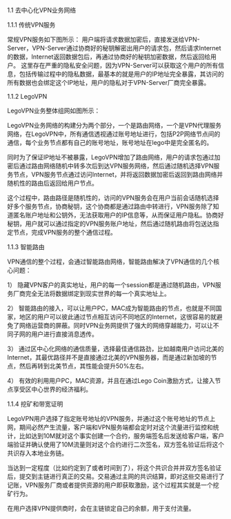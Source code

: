 1.1 去中心化VPN业务网络

1.1.1 传统VPN服务

常规VPN服务如下图所示：
用户端将请求数据加密后，直接发送给VPN-Server，VPN-Server通过协商好的秘钥解密出用户的请求包，然后请求Internet的数据，Internet返回数据包后，再通过协商好的秘钥加密数据，然后返回给用户。
这里存在严重的隐私安全问题，因为VPN-Server可以获取这个用户的所有信息，包括传输过程中的隐私数据，最基本的就是用户的IP地址完全暴露，其访问的所有数据也会绑定这个IP地址，用户的隐私对于VPN-Server厂商完全暴露。

1.1.2 LegoVPN

LegoVPN业务整体组网如图所示：

LegoVPN业务网络的构建分为两个部分，一个是路由网络，一个是VPN代理服务网络，在LegoVPN中，所有通信透视通过账号地址进行，包括P2P网络节点间的通信，每个业务节点都有自己的账号地址，账号地址在lego中是完全匿名的。

同时为了保证IP地址不被暴露，LegoVPN增加了路由网络，用户的请求包通过加密后通过路由网络随机中转多次后到达VPN服务网络，然后通过随机选择VPN服务节点，VPN服务节点通过访问Internet，并将返回数据加密后返回到路由网络并随机性的路由后返回给用户节点。

这个过程中，路由路径是随机性的，访问的VPN服务会在用户当前会话随机选择好多个服务节点，协商秘钥，这个协商都是通过路由中转进行，VPN服务除了知道匿名账户地址和公钥外，无法获取用户的IP信息等，从而保证用户隐私。协商好秘钥，用户就可以通过指定的VPN服务账户地址，然后通过随机路由将包送达指定节点，完成VPN服务的整个通信过程。


1.1.3 智能路由

VPN通信的整个过程，会通过智能路由网络，智能路由解决了VPN通信的几个核心问题：

1） 隐藏VPN客户的真实地址，用户的每一个session都是通过随机路由，VPN服务厂商完全无法将数据绑定到现实世界的每一个真实地址上。

2） 智能路由的接入，可以让用户PC，MAC成为智能路由的节点，也就是不同国家，地区的用户可以彼此通过节点相互访问不同地区的Internet，这很容易的就避免了网络运营商的屏蔽。同时VPN业务网提供了强大的网络穿越能力，可以让不同子网的用户进行直接消息透传。

3） 通过区中心化网络的通信质量，选择最佳通信路劲，比如越南用户访问北美的Internet，其最优路径并不是直接通过北美的VPN服务器，而是通过新加坡的节点，然后再转到北美节点，其性能会提升50%左右。

4） 有效的利用用户PC，MAC资源，并且在通过Lego Coin激励方式，让接入节点享受区中心世界的经济福利。

1.1.4 挖矿和带宽证明

LegoVPN用户选择了指定账号地址的VPN服务，并通过这个账号地址的节点上网，期间必然产生流量，客户端和VPN服务端都会定时对这个流量进行监控和统计，比如达到10M就对这个事实创建一个合约，服务端签名后发送给客户端，客户端验证并确认使用了10M流量则对这个合约进行二次签名，双方签名验证后将这个共识存入本地业务链。

当达到一定程度（比如约定到了或者时间到了），将这个共识合并并双方签名验证后，提交到主链进行真正的交易。交易通过主网的共识结算，即对这些交易进行了记账，VPN服务厂商或者提供资源的用户即获取激励，这个过程其实就是一个挖矿行为。

在用户选择VPN提供商时，会在主链锁定自己的余额，用于支付流量。

